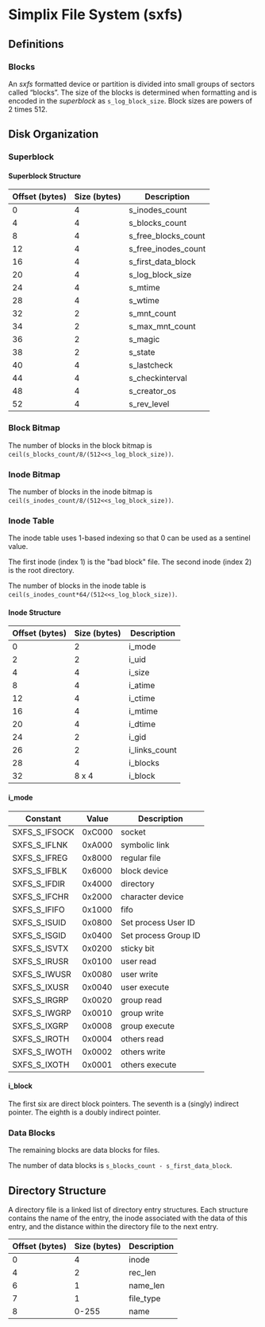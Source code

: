 Simplix File System (sxfs)
==========================

Definitions
-----------

### Blocks

An *sxfs* formatted device or partition is divided into small groups of sectors called “blocks”. The size of the blocks is determined when formatting and is encoded in the *superblock* as `s_log_block_size`. Block sizes are powers of 2 times 512.

Disk Organization
-----------------

### Superblock

#### Superblock Structure

| Offset (bytes) | Size (bytes) | Description         |
|----------------|--------------|---------------------|
| 0              | 4            | s_inodes_count      |
| 4              | 4            | s_blocks_count      |
| 8              | 4            | s_free_blocks_count |
| 12             | 4            | s_free_inodes_count |
| 16             | 4            | s_first_data_block  |
| 20             | 4            | s_log_block_size    |
| 24             | 4            | s_mtime             |
| 28             | 4            | s_wtime             |
| 32             | 2            | s_mnt_count         |
| 34             | 2            | s_max_mnt_count     |
| 36             | 2            | s_magic             |
| 38             | 2            | s_state             |
| 40             | 4            | s_lastcheck         |
| 44             | 4            | s_checkinterval     |
| 48             | 4            | s_creator_os        |
| 52             | 4            | s_rev_level         |

### Block Bitmap

The number of blocks in the block bitmap is `ceil(s_blocks_count/8/(512<<s_log_block_size))`.

### Inode Bitmap

The number of blocks in the inode bitmap is `ceil(s_inodes_count/8/(512<<s_log_block_size))`.

### Inode Table

The inode table uses 1-based indexing so that 0 can be used as a sentinel value.

The first inode (index 1) is the "bad block" file. The second inode (index 2) is the root directory.

The number of blocks in the inode table is `ceil(s_inodes_count*64/(512<<s_log_block_size))`.

#### Inode Structure

| Offset (bytes) | Size (bytes) | Description   |
|----------------|--------------|---------------|
| 0              | 2            | i_mode        |
| 2              | 2            | i_uid         |
| 4              | 4            | i_size        |
| 8              | 4            | i_atime       |
| 12             | 4            | i_ctime       |
| 16             | 4            | i_mtime       |
| 20             | 4            | i_dtime       |
| 24             | 2            | i_gid         |
| 26             | 2            | i_links_count |
| 28             | 4            | i_blocks      |
| 32             | 8 x 4        | i_block       |

#### i_mode

| Constant      | Value  | Description          |
|---------------|--------|----------------------|
| SXFS_S_IFSOCK | 0xC000 | socket               |
| SXFS_S_IFLNK  | 0xA000 | symbolic link        |
| SXFS_S_IFREG  | 0x8000 | regular file         |
| SXFS_S_IFBLK  | 0x6000 | block device         |
| SXFS_S_IFDIR  | 0x4000 | directory            |
| SXFS_S_IFCHR  | 0x2000 | character device     |
| SXFS_S_IFIFO  | 0x1000 | fifo                 |
| SXFS_S_ISUID  | 0x0800 | Set process User ID  |
| SXFS_S_ISGID  | 0x0400 | Set process Group ID |
| SXFS_S_ISVTX  | 0x0200 | sticky bit           |
| SXFS_S_IRUSR  | 0x0100 | user read            |
| SXFS_S_IWUSR  | 0x0080 | user write           |
| SXFS_S_IXUSR  | 0x0040 | user execute         |
| SXFS_S_IRGRP  | 0x0020 | group read           |
| SXFS_S_IWGRP  | 0x0010 | group write          |
| SXFS_S_IXGRP  | 0x0008 | group execute        |
| SXFS_S_IROTH  | 0x0004 | others read          |
| SXFS_S_IWOTH  | 0x0002 | others write         |
| SXFS_S_IXOTH  | 0x0001 | others execute       |

#### i_block

The first six are direct block pointers. The seventh is a (singly) indirect pointer. The eighth is a doubly indirect
pointer.

### Data Blocks

The remaining blocks are data blocks for files.

The number of data blocks is `s_blocks_count - s_first_data_block`.

Directory Structure
-------------------

A directory file is a linked list of directory entry structures. Each structure contains the name of the entry, the
inode associated with the data of this entry, and the distance within the directory file to the next entry.

| Offset (bytes) | Size (bytes) | Description |
|----------------|--------------|-------------|
| 0              | 4            | inode       |
| 4              | 2            | rec_len     |
| 6              | 1            | name_len    |
| 7              | 1            | file_type   |
| 8              | 0-255        | name        |
